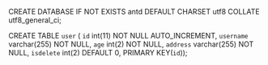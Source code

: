 CREATE DATABASE IF NOT EXISTS antd DEFAULT CHARSET utf8 COLLATE utf8_general_ci;

CREATE TABLE `user` ( `id` int(11) NOT NULL AUTO_INCREMENT, `username` varchar(255) NOT NULL, `age` int(2) NOT NULL, `address` varchar(255) NOT NULL, `isdelete`  int(2) DEFAULT 0, PRIMARY KEY(`id`));